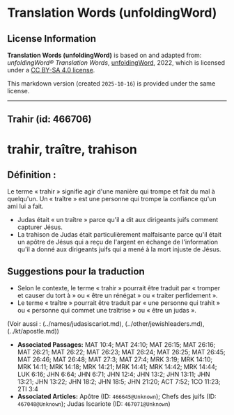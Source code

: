 # Translation Words (unfoldingWord)

## License Information

**Translation Words (unfoldingWord)** is based on and adapted from: _unfoldingWord® Translation Words_, [unfoldingWord](https://unfoldingword.org/utw), 2022, which is licensed under a [CC BY-SA 4.0 license](https://creativecommons.org/licenses/by-sa/4.0/legalcode.en).

This markdown version (created `2025-10-16`) is provided under the same license.



--------------------------------

## Trahir (id: 466706)

trahir, traître, trahison
=========================

Définition :
------------

Le terme « trahir » signifie agir d'une manière qui trompe et fait du mal à quelqu'un. Un « traître » est une personne qui trompe la confiance qu'un ami lui a fait.

* Judas était « un traître » parce qu'il a dit aux dirigeants juifs comment capturer Jésus.
* La trahison de Judas était particulièrement malfaisante parce qu'il était un apôtre de Jésus qui a reçu de l'argent en échange de l'information qu'il a donné aux dirigeants juifs qui a mené à la mort injuste de Jésus.

Suggestions pour la traduction
------------------------------

* Selon le contexte, le terme « trahir » pourrait être traduit par « tromper et causer du tort à » ou « être un rénégat » ou « traiter perfidement ».
* Le terme « traître » pourrait être traduit par « une personne qui trahit » ou « personne qui commet une traîtrise » ou « être un judas ».

(Voir aussi : (../names/judasiscariot.md), (../other/jewishleaders.md), (../kt/apostle.md))

* **Associated Passages:** MAT 10:4; MAT 24:10; MAT 26:15; MAT 26:16; MAT 26:21; MAT 26:22; MAT 26:23; MAT 26:24; MAT 26:25; MAT 26:45; MAT 26:46; MAT 26:48; MAT 27:3; MAT 27:4; MRK 3:19; MRK 14:10; MRK 14:11; MRK 14:18; MRK 14:21; MRK 14:41; MRK 14:42; MRK 14:44; LUK 6:16; JHN 6:64; JHN 6:71; JHN 12:4; JHN 13:2; JHN 13:11; JHN 13:21; JHN 13:22; JHN 18:2; JHN 18:5; JHN 21:20; ACT 7:52; 1CO 11:23; 2TI 3:4
* **Associated Articles:** Apôtre (ID: `466645@Unknown`); Chefs des juifs (ID: `467048@Unknown`); Judas Iscariote (ID: `467071@Unknown`)

